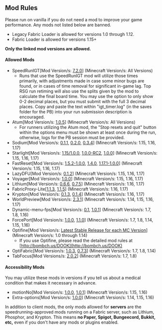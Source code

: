 ## Mod Rules   

Please run on vanilla if you do not need a mod to improve your game performance. Any mods not listed below are banned.



* Legacy Fabric Loader is allowed for versions 1.0 through 1.12.
* Fabric Loader is allowed for versions 1.15+

**Only the linked mod versions are allowed.**


#### Allowed Mods



* SpeedRunIGT[Mod Version/s: [7.2.0](https://github.com/RedLime/SpeedRunIGT/releases/tag/7.2)] (Minecraft Version/s: All Versions)
    * Runs that use the SpeedRunIGT mod will utilize those times primarily, with adjustments made in case some minor bugs are found, or in cases of time removal for significant in-game lag. Top RSG run retiming will also use the splits given by the mod to calculate the final board time. You may use the option to only show 0-2 decimal places, but you must submit with the full 3 decimal places. Copy and paste the text within "igt_timer.log" (in the saves folder for the PB) into your run submission description is encouraged.
* Atum[Mod Version/s: [1.0.5](https://github.com/VoidXWalker/Atum/releases/tag/v1.0.5)] (Minecraft Version/s: All Versions)
    * For runners utilizing the Atum mod, the "Stop resets and quit" button within the options menu must be shown at least once during the run, otherwise, logs for the PB session must be provided.
* Sodium[Mod Version/s: [0.1.1](https://github.com/mrmangohands/sodium-fabric/releases/tag/mc1.15.2-0.1.1-SNAPSHOT%2B2020-12-10), [0.2.0](https://github.com/mrmangohands/sodium-fabric/releases/tag/mc1.16.1-0.2.0%2Bbuild.17), [0.3.4](https://github.com/CaffeineMC/sodium-fabric/releases/tag/mc1.17.1-0.3.4)] (Minecraft Version/s: 1.15, 1.16, 1.17)
* Starlight[Mod Version/s: [1.15/1.0.0](https://github.com/dariasc/Starlight/releases), [1.0.0-RC2](https://github.com/PaperMC/Starlight/releases/tag/1.0.0-RC2), [1.0.0](https://modrinth.com/mod/starlight/version/nc7qGadJ)] (Minecraft Version/s: 1.15, 1.16, 1.17)
* FastReset[Mod Version/s: [1.5.2-1.0.0](https://github.com/jan-leila/FastReset/releases/tag/1.15.2-1.0.0), [1.4.0](https://github.com/jan-leila/FastReset/releases/tag/1.16.1-1.4.0), [1.17.1-1.0.0](https://github.com/jan-leila/FastReset/releases/tag/1.17.1-1.0.0)] (Minecraft Version/s: 1.15, 1.16, 1.17)
* LazyDFU[Mod Version/s: [0.1.2](https://modrinth.com/mod/lazydfu/version/0.1.2)] (Minecraft Version/s: 1.15, 1.16, 1.17)
* Voyager[Mod Version/s: [1.0.0](https://github.com/modmuss50/Voyager/releases/tag/1.0.0)] (Minecraft Version/s: 1.15, 1.16, 1.17)
* Lithium[Mod Version/s: [0.6.6](https://github.com/mrmangohands/lithium-fabric/releases/tag/mc1.16.1-0.6.6), [0.7.5](https://modrinth.com/mod/lithium/version/mc1.17.1-0.7.5)] (Minecraft Version/s: 1.16, 1.17)
* FabricProxy-Lite[[1.1.3](https://www.curseforge.com/minecraft/mc-mods/fabricproxy-lite/files/3311465), [1.1.5](https://www.curseforge.com/minecraft/mc-mods/fabricproxy-lite/files/3391409)] (Minecraft Version/s: 1.16, 1.17)
* Krypton[Mod Version/s: [0.1.3](https://github.com/mrmangohands/krypton/releases/tag/mc1.16.1-0.1.3-SNAPSHOT%2B2021-02-20), [0.1.4](https://github.com/astei/krypton/releases/tag/v0.1.4)] (Minecraft Version/s: 1.16, 1.17)
* WorldPreview[Mod Version/s: [2.3.1](https://github.com/VoidXWalker/WorldPreview/releases/tag/v2.3.1)] (Minecraft Version/s: 1.14, 1.15, 1.16, 1.17)
* Dynamic-menu-fps[Mod Version/s: [0.1](https://www.google.com/url?q=https://cdn.discordapp.com/attachments/830250875376107542/880559489735086100/dynamic-menu-fps-0.1.jar&sa=D&source=docs&ust=1646042423410666&usg=AOvVaw1jAENPlXnzGlmWBhtYW-8j), [1.0.1](https://github.com/RedLime/Pre1.9-Dynamic-FPS/releases/tag/1.0.1)] (Minecraft Version/s: 1.7, 1.8, 1.16)
* ForcePort[Mod Version/s: [1.0.0](https://github.com/marinersfan824/Force-Port-Mod/releases/tag/v1.0.0), [1.1.0](https://github.com/DuncanRuns/Force-Port-Mod/releases/tag/v1.1.0)] (Minecraft Version/s: 1.7, 1.8, 1.14, 1.15, 1.16)
* Optifine[Mod Version/s: [Latest Stable Release for each MC Version](https://optifine.net/downloads)] (Minecraft Version/s: 1.0 through 1.14)
    * If you use Optifine, please read the detailed mod rules at [http://bombch.us/DOOK](http://bombch.us/DOOK)
* OptiFabric[Mod Version/s: [1.0.3](https://github.com/RedLime/OptiFabric-Pre1.9/releases/tag/1.0.3), [0.7.3](https://github.com/Sjouwer/OptiFabric-1.14.4-Updated/releases/tag/v0.7.3)] (Minecraft Version/s: 1.7, 1.8, 1.14)
* TabFocus[Mod Versions/s: [2.0.2](https://github.com/RedLime/TabFocus/releases/tag/2.0.2)] (Minecraft Version/s: 1.7, 1.8)


#### Accessibility Mods


You may utilize these mods in versions if you tell us about a medical condition that makes it necessary in advance.



* motionNo[Mod Version/s: [1.0.0](https://www.curseforge.com/minecraft/mc-mods/motiono/files/2934263), [1.0.1](https://www.curseforge.com/minecraft/mc-mods/motiono/files/2983176)] (Minecraft Version/s: 1.15, 1.16)
* Extra-options[Mod Version/s: [1.0.0](https://github.com/VoidXWalker/extra-options/releases/tag/v1.0.0)] (Minecraft Version/s: 1.14, 1.15, 1.16)

In addition to client mods, the only mods allowed for **servers** are the speedrunning-approved mods running on a Fabric server, such as Lithium, Phosphor, and Krypton. This means **no Paper, Spigot, Bungeecord, Bukkit, etc,** even if you don't have any mods or plugins enabled.

